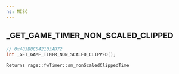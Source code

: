 ```yaml
---
ns: MISC
---
```

## _GET_GAME_TIMER_NON_SCALED_CLIPPED

```c
// 0x483B8C542103AD72
int _GET_GAME_TIMER_NON_SCALED_CLIPPED();
```

```
Returns rage::fwTimer::sm_nonScaledClippedTime
```

